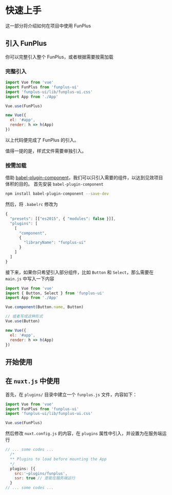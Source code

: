 # 快速上手

这一部分将介绍如何在项目中使用 FunPlus

## 引入 FunPlus

你可以完整引入整个 FunPlus，或者根据需要按需加载

### 完整引入

```javascript
import Vue from 'vue'
import FunPlus from 'funplus-ui'
import 'funplus-ui/lib/funplus-ui.css'
import App from './App'

Vue.use(FunPlus)

new Vue({
  el: '#app',
  render: h => h(App)
})
```

以上代码便完成了 FunPlus 的引入。

值得一提的是，样式文件需要单独引入。

### 按需加载

借助 [babel-plugin-component](https://github.com/QingWei-Li/babel-plugin-component)，我们可以只引入需要的组件，以达到见效项目体积的目的。
首先安装 `babel-plugin-component`
```bash
npm install babel-plugin-component --save-dev
```
然后，将 `.babelrc` 修改为
```javascript
{
  "presets": [["es2015", { "modules": false }]],
  "plugins": [
    [
      "component",
      {
        "libraryName": "funplus-ui"
      }
    ]
  ]
}
```

接下来，如果你只希望引入部分组件，比如 `Button` 和 `Select`，那么需要在 `main.js` 中写入一下内容

```javascript
import Vue from 'vue'
import { Button, Select } from 'funplus-ui'
import App from './App'

Vue.component(Button.name, Button)

// 或者写成这种形式
Vue.use(Button)

new Vue({
  el: '#app',
  render: h => h(App)
})
```

## 开始使用

## 在 `nuxt.js` 中使用

首先，在 `plugins/` 目录中建立一个 `funplus.js` 文件，内容如下：
```javascript
import Vue from 'vue'
import FunPlus from 'funplus-ui'
import 'funplus-ui/lib/funplus-ui.css'

Vue.use(FunPlus)
```

然后修改 `nuxt.config.js` 的内容，在 `plugins` 属性中引入，并设置为在服务端运行
```javascript
// ... some codes ...
  /*
  ** Plugins to load before mounting the App
  */
  plugins: [{
    src:'~plugins/funplus',
    ssr: true // 是能在服务端运行
  }
// ... some codes ...
```
